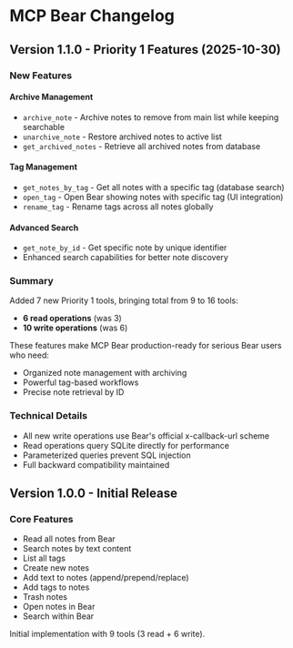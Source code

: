 # MCP Bear Changelog

## Version 1.1.0 - Priority 1 Features (2025-10-30)

### New Features

#### Archive Management
- `archive_note` - Archive notes to remove from main list while keeping searchable
- `unarchive_note` - Restore archived notes to active list
- `get_archived_notes` - Retrieve all archived notes from database

#### Tag Management
- `get_notes_by_tag` - Get all notes with a specific tag (database search)
- `open_tag` - Open Bear showing notes with specific tag (UI integration)
- `rename_tag` - Rename tags across all notes globally

#### Advanced Search
- `get_note_by_id` - Get specific note by unique identifier
- Enhanced search capabilities for better note discovery

### Summary

Added 7 new Priority 1 tools, bringing total from 9 to 16 tools:
- **6 read operations** (was 3)
- **10 write operations** (was 6)

These features make MCP Bear production-ready for serious Bear users who need:
- Organized note management with archiving
- Powerful tag-based workflows
- Precise note retrieval by ID

### Technical Details

- All new write operations use Bear's official x-callback-url scheme
- Read operations query SQLite directly for performance
- Parameterized queries prevent SQL injection
- Full backward compatibility maintained

## Version 1.0.0 - Initial Release

### Core Features

- Read all notes from Bear
- Search notes by text content
- List all tags
- Create new notes
- Add text to notes (append/prepend/replace)
- Add tags to notes
- Trash notes
- Open notes in Bear
- Search within Bear

Initial implementation with 9 tools (3 read + 6 write).
